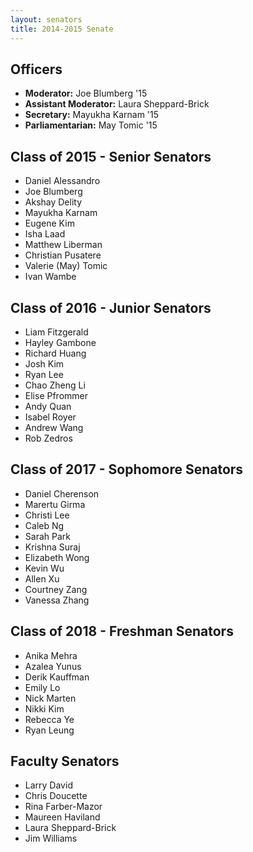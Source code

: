 ```yaml
---
layout: senators
title: 2014-2015 Senate
---
```


## Officers

* **Moderator:** Joe Blumberg '15
* **Assistant Moderator:** Laura Sheppard-Brick
* **Secretary:** Mayukha Karnam '15
* **Parliamentarian:** May Tomic '15

## Class of 2015 - Senior Senators

* Daniel Alessandro
* Joe Blumberg
* Akshay Delity
* Mayukha Karnam
* Eugene Kim
* Isha Laad
* Matthew Liberman
* Christian Pusatere
* Valerie (May) Tomic
* Ivan Wambe

## Class of 2016 - Junior Senators

* Liam Fitzgerald
* Hayley Gambone
* Richard Huang
* Josh Kim
* Ryan Lee
* Chao Zheng Li
* Elise Pfrommer
* Andy Quan
* Isabel Royer
* Andrew Wang
* Rob Zedros

## Class of 2017 - Sophomore Senators

* Daniel Cherenson
* Marertu Girma
* Christi Lee
* Caleb Ng
* Sarah Park
* Krishna Suraj
* Elizabeth Wong
* Kevin Wu
* Allen Xu
* Courtney Zang
* Vanessa Zhang

## Class of 2018 - Freshman Senators

* Anika Mehra
* Azalea Yunus
* Derik Kauffman
* Emily Lo
* Nick Marten
* Nikki Kim
* Rebecca Ye
* Ryan Leung

## Faculty Senators

* Larry David
* Chris Doucette
* Rina Farber-Mazor
* Maureen Haviland
* Laura Sheppard-Brick
* Jim Williams
